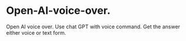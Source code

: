 # Open-AI-voice-over.
Open AI voice over. Use chat GPT with voice command. Get the answer either voice or text form.
